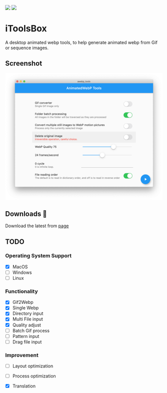 ![](https://img.shields.io/github/v/release/TinoGuo/iToolsBox) ![](https://img.shields.io/github/downloads/TinoGuo/iToolsBox/total)
# iToolsBox

A desktop animated webp tools, to help generate animated webp from Gif or sequence images.

## Screenshot

![](img/Screenshot.png)

## Downloads 💎
Download the latest from [page](https://github.com/TinoGuo/iToolsBox/releases)

## TODO

### Operating System Support    

- [X] MacOS   
- [ ] Windows   
- [ ] Linux   

### Functionality   

- [X] Gif2Webp   
- [X] Single Webp   
- [X] Directory input   
- [X] Multi File input   
- [X] Quality adjust   
- [ ] Batch Gif process   
- [ ] Pattern input️   
- [ ] Drag file input   

### Improvement   

- [ ] Layout optimization   
- [ ] Process optimization  
- [X] Translation


